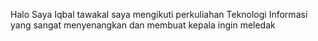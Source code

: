 Halo Saya Iqbal tawakal
saya mengikuti perkuliahan Teknologi Informasi yang sangat menyenangkan dan membuat kepala ingin meledak
